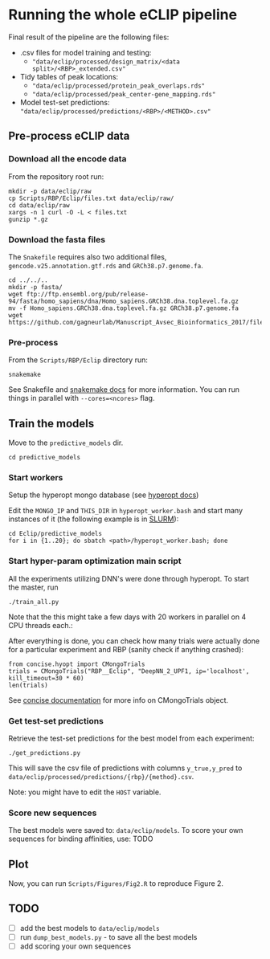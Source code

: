 # Running the whole eCLIP pipeline

Final result of the pipeline are the following files:

- .csv files for model training and testing:
  - `"data/eclip/processed/design_matrix/<data split>/<RBP>_extended.csv"`
- Tidy tables of peak locations:
  - `"data/eclip/processed/protein_peak_overlaps.rds"`
  - `"data/eclip/processed/peak_center-gene_mapping.rds"`
- Model test-set predictions: `"data/eclip/processed/predictions/<RBP>/<METHOD>.csv"`


## Pre-process eCLIP data

### Download all the encode data

From the repository root run:

```{bash}
mkdir -p data/eclip/raw
cp Scripts/RBP/Eclip/files.txt data/eclip/raw/
cd data/eclip/raw
xargs -n 1 curl -O -L < files.txt
gunzip *.gz
```

### Download the fasta files
The `Snakefile` requires also two additional files, `gencode.v25.annotation.gtf.rds` and `GRCh38.p7.genome.fa`.
```{bash}
cd ../../..
mkdir -p fasta/
wget ftp://ftp.ensembl.org/pub/release-94/fasta/homo_sapiens/dna/Homo_sapiens.GRCh38.dna.toplevel.fa.gz
mv -f Homo_sapiens.GRCh38.dna.toplevel.fa.gz GRCh38.p7.genome.fa
wget https://github.com/gagneurlab/Manuscript_Avsec_Bioinformatics_2017/files/2484555/gencode.v25.annotation.gtf.zip
```

### Pre-process

From the `Scripts/RBP/Eclip` directory run:

```{bash}
snakemake
```

See Snakefile and [snakemake docs](https://snakemake.readthedocs.io/) for more information. You can run things in parallel with `--cores=<ncores>` flag.

## Train the models

Move to the `predictive_models` dir.

```{bash}
cd predictive_models
```

### Start workers

Setup the hyperopt mongo database (see [hyperopt docs](https://github.com/hyperopt/hyperopt/wiki/Parallelizing-Evaluations-During-Search-via-MongoDB))

Edit the `MONGO_IP` and `THIS_DIR` in `hyperopt_worker.bash` and start many instances of it (the following example is in [SLURM](https://slurm.schedmd.com/)):

```{bash}
cd Eclip/predictive_models
for i in {1..20}; do sbatch <path>/hyperopt_worker.bash; done
```

### Start hyper-param optimization main script

All the experiments utilizing DNN's were done through hyperopt. To start the master, run

```{bash}
./train_all.py
```

Note that the this might take a few days with 20 workers in parallel on 4 CPU threads each.:

After everything is done, you can check how many trials were actually done for a particular experiment and RBP (sanity check if anything crashed):

```{python}
from concise.hyopt import CMongoTrials
trials = CMongoTrials("RBP__Eclip", "DeepNN_2_UPF1, ip='localhost', kill_timeout=30 * 60)
len(trials)
```

See [concise documentation](https://i12g-gagneurweb.in.tum.de/project/concise/hyopt/) for more info on CMongoTrials object.

### Get test-set predictions

Retrieve the test-set predictions for the best model from each experiment:

```{bash}
./get_predictions.py
```

This will save the csv file of predictions with columns `y_true,y_pred` to `data/eclip/processed/predictions/{rbp}/{method}.csv`.

Note: you might have to edit the `HOST` variable.

### Score new sequences

The best models were saved to: `data/eclip/models`. To score your own sequences for binding affinities, use: TODO 

## Plot

Now, you can run `Scripts/Figures/Fig2.R` to reproduce Figure 2.

## TODO

- [ ] add the best models to `data/eclip/models`
- [ ] run `dump_best_models.py` - to save all the best models
- [ ] add scoring your own sequences

